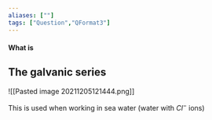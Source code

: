 ```yaml
---
aliases: [""]
tags: ["Question","QFormat3"]
---
```


#### What is
## The galvanic series
![[Pasted image 20211205121444.png]]

This is used when working in sea water (water with $Cl^{-}$ ions)